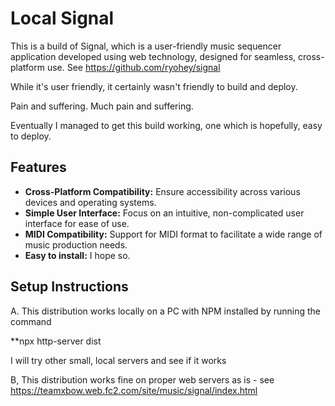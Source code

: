# Local Signal
This is a build of Signal, which is a user-friendly music sequencer application developed using web technology, designed for seamless, cross-platform use. See  https://github.com/ryohey/signal

While it's user friendly, it certainly wasn't friendly to build and deploy. 

Pain and suffering. Much pain and suffering. 

Eventually I managed to get this build working, one which is hopefully, easy to deploy.

## Features
- **Cross-Platform Compatibility:** Ensure accessibility across various devices and operating systems.
- **Simple User Interface:** Focus on an intuitive, non-complicated user interface for ease of use.
- **MIDI Compatibility:** Support for MIDI format to facilitate a wide range of music production needs.
- **Easy to install:** I hope so.

## Setup Instructions

A. This distribution works locally on a PC with NPM installed by running the command

 **npx http-server dist

I will try other small, local servers and see if it works

B, This distribution works fine on proper web servers as is - see https://teamxbow.web.fc2.com/site/music/signal/index.html
